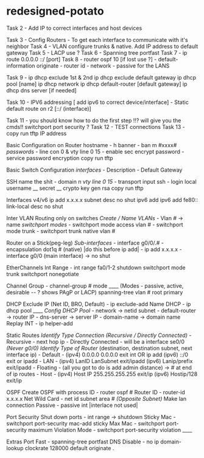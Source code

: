 # redesigned-potato
Task 2 - Add IP to correct interfaces and host devices

Task 3 - Config Routers
       - To get each interface to communicate with it's neighbor
Task 4 - VLAN configure trunks & native. Add IP address to default gateway
Task 5 - LACP use ?
Task 6 - Spanning tree portfast
Task 7 - ip route 0.0.0.0 ::/ [port]
Task 8 - router ospf 10 [if lost use ?]
        - default-information originate
        - router id
        - network
        - passive for the LANS

Task 9 - 
ip dhcp exclude 1st & 2nd
ip dhcp exclude default gateway
ip dhcp pool [name]
ip dhcp network
ip dhcp default-router [default gateway]
ip dhcp dns server [if needed]


Task 10 - IPV6 addressing [ add ipv6 to correct device/interface]
        - Static default route on r2 [::/ (interface)]

Task 11 - you should know how to do the first step !!? will give you the cmds!!
        switchport port security ?
Task 12 - TEST connections
Task 13 - copy run tftp IP address

Basic Configuration on Router
hostname - h
banner   - ban m #xxxx#
  *passwords*
    - line con 0 & vty line 0 15
    - enable sec
encrypt password - service password encryption
copy run tftp

Basic Switch Configuration
   *interfaces*
    - Description
    - Default Gateway

SSH
name the shit - domain n
  *vty line 0 15*
    - transport input ssh 
    - login local
username __ secret __
crypto key gen rsa
copy run tftp

Interfaces v4/v6
ip add x.x.x.x subnet
desc 
no shut
ipv6 add
ipv6 add fe80:: link-local
desc
no shut

Inter VLAN Routing only on switches
  *Create / Name VLANs*
    - Vlan # -> name
      *switchport modes*
        - switchport mode access vlan #
        - switchport mode trunk 
        - switchport trunk native vlan #

Router on a Stick(peg-leg)
  *Sub-interfaces*
    - interface g0/0/.#
    - encapsulation dot1q # (native) |do this before ip add|
    - ip add x.x.x.x
    - interface g0/0 (main interface) -> no shut

EtherChannels
Int Range     - int range fa0/1-2
shutdown
switchport mode trunk
switchport nonegotiate

Channel Group - channel-group # mode ____
  (Modes - passive, active, desirable -- ? shows PAgP or LACP)
spanning-tree vlan # root primary

DHCP
Exclude IP (Net ID, BRO, Default) - ip exclude-add
Name DHCP - ip dhcp pool ____
  *Config DHCP Pool*
    - network        -> netid subnet
    - default-router -> router IP
    - dns-server     -> server IP
    - domain-name    -> domain name
Replay INT - ip helper-add

Static Routes
  *Identify Type Connection (Recursive / Directly Connected)*
    - Recursive          - next hop ip
    - Directly Connected - will be a interface se0/0 *(Never g0/0)*
  *Identify Type of Router*
                     (destination, destination subnet, next interface ip)
    - Default            - (ipv4) 0.0.0.0 0.0.0.0 exit int OR ip add     (ipv6) ::/0 exit or ipadd
    - LAN                - (ipv4) LanID LanSubnet exit/ipadd             (ipv6) Lanip/prefix exit/ipadd
    - Floating           - (all you got to do is add admin distance) ->  # at end of ip routes
    - Host               - (ipv4) Host IP 255.255.255.255 exit/ip        (ipv6) Hostip/128 exit/ip

OSPF
Create OSPF with process ID - router ospf #
Router ID                   - router-id x.x.x.x
Net Wild Card               - net id subnet area # *(Opposite Subnet)*
Make lan connection Passive - passive int |interlace not used|

Port Security
Shut down ports - int range -> shutdown
Sticky Mac      - switchport port-security mac-add sticky
Max Mac         - switchport port-security maximum
Violation Mode  - switchport port-security violation ____

Extras
Port Fast   - spanning-tree portfast
DNS Disable - no ip domain-lookup
clockrate 128000
default originate
.
